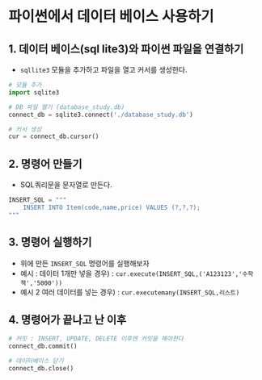 # 파이썬에서 데이터 베이스 사용하기

## 1. 데이터 베이스(sql lite3)와 파이썬 파일을 연결하기

- `sqllite3` 모듈을 추가하고 파일을 열고 커서를 생성한다.

```python
# 모듈 추가
import sqlite3

# DB 파일 열기 (database_study.db)
connect_db = sqlite3.connect('./database_study.db')

# 커서 생성
cur = connect_db.cursor()
```

## 2. 명령어 만들기

- SQL쿼리문을 문자열로 만든다.

```python
INSERT_SQL = """
    INSERT INTO Item(code,name,price) VALUES (?,?,?);  
"""
```

## 3. 명령어 실행하기

- 위에 만든 `INSERT_SQL` 명령어를 실행해보자
- 예시 : 데이터 1개만 넣을 경우) : `cur.execute(INSERT_SQL,('A123123','수학책','5000'))`
- 예시 2 여러 데이터를 넣는 경우) : `cur.executemany(INSERT_SQL,리스트)`

## 4. 명령어가 끝나고 난 이후

```python
# 커밋 : INSERT, UPDATE, DELETE 이후엔 커밋을 해야한다
connect_db.commit()

# 데이터베이스 닫기
connect_db.close()
```
